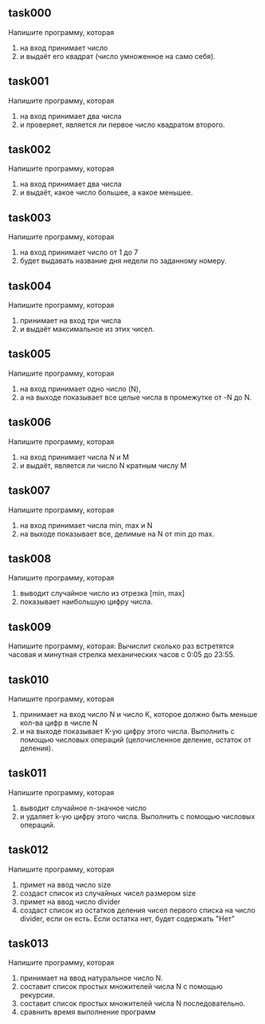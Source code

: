 ## task000
Напишите программу, которая
1. на вход принимает число 
2. и выдаёт его квадрат (число умноженное на само себя).

## task001
Напишите программу, которая 
1. на вход принимает два числа 
2. и проверяет, является ли первое число квадратом второго.

## task002
Напишите программу, которая
1. на вход принимает два числа
2. и выдаёт, какое число большее, а какое меньшее.

## task003
Напишите программу, которая 
1. на вход принимает число от 1 до 7
2. будет выдавать название дня недели по заданному номеру.

## task004
Напишите программу, которая
1. принимает на вход три числа
2. и выдаёт максимальное из этих чисел.

## task005
Напишите программу, которая
1. на вход принимает одно число (N),
2. а на выходе показывает все целые числа в промежутке от -N до N.

## task006
Напишите программу, которая
1. на вход принимает числа N и M
2. и выдаёт, является ли число N кратным числу M

## task007
Напишите программу, которая
1. на вход принимает числа min, max и N
2. на выходе показывает все, делимые на N от min до max.

## task008
Напишите программу, которая
1. выводит случайное число из отрезка [min, max]
2. показывает наибольшую цифру числа.

## task009
Напишите программу, которая:
Вычислит сколько раз встретятся часовая и минутная стрелка механических часов с 0:05 до 23:55.

## task010
Напишите программу, которая
1. принимает на вход число N и число K, которое должно быть меньше кол-ва цифр в числе N
2. и на выходе показывает K-ую цифру этого числа.
Выполнить с помощью числовых операций (целочисленное деление, остаток от деления).

## task011
Напишите программу, которая
1. выводит случайное n-значное число
2. и удаляет k-ую цифру этого числа.
Выполнить с помощью числовых операций.

## task012
Напишите программу, которая 
1. примет на ввод число size
2. создаст список из случайных чисел размером size
3. примет на ввод число divider
4. создаст список из остатков деления чисел первого списка на число divider, если он есть. Если остатка нет, будет содержать "Нет"

## task013
Напишите программу, которая
1. принимает на ввод натуральное число N. 
2. составит список простых множителей числа N с помощью рекурсии.
3. составит список простых множителей числа N последовательно.
4. сравнить время выполнение программ